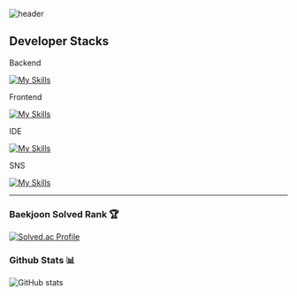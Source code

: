 ![header](https://capsule-render.vercel.app/api?type=transparent&color=000000&height=150&section=header&text=Welcome_in_yunho_island!&fontColor=8bb9e3&fontSize=40&animation=fadeIn&fontAlignY=55)


## Developer Stacks

Backend

[![My Skills](https://skills.thijs.gg/icons?i=java,py,c,cpp)](https://skills.thijs.gg)

Frontend

[![My Skills](https://skills.thijs.gg/icons?i=js,html,css)](https://skills.thijs.gg)

IDE

[![My Skills](https://skills.thijs.gg/icons?i=idea,eclipse,visualstudio,vscode)](https://skills.thijs.gg)

SNS

    
[![My Skills](https://skills.thijs.gg/icons?i=github,git,instagram,notion,obsidian)](https://skills.thijs.gg)


---
<div>
	
### Baekjoon Solved Rank 🏆
[![Solved.ac Profile](http://mazassumnida.wtf/api/v2/generate_badge?boj=cyunho62100)](https://solved.ac/cyunho62100)


### Github Stats 📊
![GitHub stats](https://github-readme-stats.vercel.app/api?username=yunhoch0i&show_icons=true&theme=radical)

